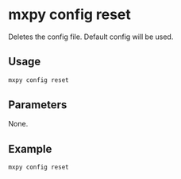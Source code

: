 # mxpy config reset

Deletes the config file. Default config will be used.

## Usage

```bash
mxpy config reset
```

## Parameters

None.

## Example

```bash
mxpy config reset
